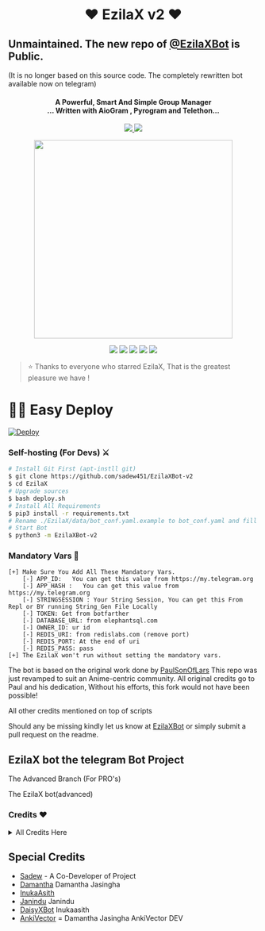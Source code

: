 <h1 align="center"><b>❤️ EzilaX v2  ❤️</b></h1>

## Unmaintained. The new repo of [@EzilaXBot](https://t.me/EzilaXBot) is Public. 

(It is no longer based on this source code. The completely rewritten bot available now on telegram)

<h4 align="center">A Powerful, Smart And Simple Group Manager <br> ... Written with AioGram , Pyrogram and Telethon...</h4>
<p align='center'>
  <a href="https://www.python.org/" alt="made-with-python"> <img src="https://img.shields.io/badge/Made%20with-Python-1f425f.svg?style=flat-square&logo=python&color=blue" /> </a>
  <a href="https://github.com/Sadew451/EzilaXBot-v2/graphs/commit-activity" alt="Maintenance"> <img src="https://img.shields.io/badge/Maintained%3F-yes-green.svg?style=flat-square" /> </a>
</p>


<p align="center"><a href="https://t.me/Ezila_Support"><img src="https://telegra.ph/file/f3f7e2c4447bf96d4ea45.jpg" width="400"></a></p>
<p align="center">
    <a href="https://github.com/Sadew451/EzilaXBot-v2"> <img src="https://img.shields.io/github/repo-size/sadew451/ezilaxbot-v2?color=orange&logo=github&logoColor=green&style=for-the-badge" /></a>
    <a href="https://github.com/sadew451/EzilaXBot-v2/commits/sadew451"> <img src="https://img.shields.io/github/last-commit/sadew451/ezilaxbot-v2?color=brown&logo=github&logoColor=green&style=for-the-badge" /></a>
    <a href="https://github.com/sadew451/ezilaxbot-v2/issues"> <img src="https://img.shields.io/github/issues/sadew451/ezilaxbot-v2?color=blueviolet&logo=github&logoColor=green&style=for-the-badge" /></a>
    <a href="https://github.com/sadew451/ezilaxbot-v2/network/members"> <img src="https://img.shields.io/github/forks/sadew451/ezilaxbot-v2?color=red&logo=github&logoColor=green&style=for-the-badge" /></a>  
    <a href="https://pypi.org/project/Telethon/"> <img src="https://img.shields.io/pypi/v/telethon?color=yellow&label=telethon&logo=python&logoColor=green&style=for-the-badge" /></a>
</p>

> ⭐️ Thanks to everyone who starred EzilaX, That is the greatest pleasure we have !

# 🏃‍♂️ Easy Deploy 

[![Deploy](https://www.herokucdn.com/deploy/button.svg)](https://heroku.com/deploy?template=https://github.com/sadew451/EzilaX.git)


### Self-hosting (For Devs) ⚔
```sh
# Install Git First (apt-instll git)
$ git clone https://github.com/sadew451/EzilaXBot-v2
$ cd EzilaX
# Upgrade sources
$ bash deploy.sh
# Install All Requirements 
$ pip3 install -r requirements.txt
# Rename ./EzilaX/data/bot_conf.yaml.example to bot_conf.yaml and fill
# Start Bot 
$ python3 -m EzilaXBot-v2
```
### Mandatory Vars 📒
```
[+] Make Sure You Add All These Mandatory Vars. 
    [-] APP_ID:   You can get this value from https://my.telegram.org
    [-] APP_HASH :   You can get this value from https://my.telegram.org
    [-] STRINGSESSION : Your String Session, You can get this From Repl or BY running String_Gen File Locally
    [-] TOKEN: Get from botfarther
    [-] DATABASE_URL: from elephantsql.com
    [-] OWNER_ID: ur id
    [-] REDIS_URI: from redislabs.com (remove port)
    [-] REDIS_PORT: At the end of uri
    [-] REDIS_PASS: pass
[+] The EzilaX won't run without setting the mandatory vars.
```



The bot is based on the original work done by [PaulSonOfLars](https://github.com/PaulSonOfLars)
This repo was just revamped to suit an Anime-centric community. All original credits go to Paul and his dedication, Without his efforts, this fork would not have been possible!

All other credits mentioned on top of scripts

Should any be missing kindly let us know at [EzilaXBot](https://t.me/Ezila_Updates) or simply submit a pull request on the readme.

## EzilaX bot the telegram Bot Project
The Advanced Branch (For PRO's)

The EzilaX bot(advanced)

### Credits ❤
<details><summary>All Credits Here</summary>
<p>

**[Inuka Asith](https://github.com/inukaasith)** ▪ **[Prabasha](https://github.com/prabhasha-p/HexzyBot)** ▪ **[Im Janindu](https://github.com/imjanindu)** ▪ **[Devil](https://github.com/lucifeermorningstar)** ▪ **[Miss-Valentina](https://github.com/Miss-Valentina)** ▪ **[Mr-Dark-Prince](https://github.com/Mr-Dark-Prince/)** ▪ **[Anime Kaizoku](https://github.com/AnimeKaizoku)** ▪ **[thehamkercat](https://github.com/thehamkercat/)**
</details>

## Special Credits
- [Sadew](https://github.com/Sadew451) - A Co-Developer of Project
- [Damantha](https://github.com/Damantha126) Damantha Jasingha
- [InukaAsith](https://github.com/inukaasith) 
- [Janindu](https://github.com/imjanindu) Janindu
- [DaisyXBot](https://t.me/DaisyXBot) Inukaasith
- [AnkiVector](https://t.me/TheAnkiVector) = Damantha Jasingha AnkiVector DEV
